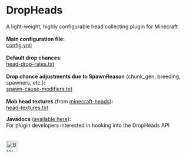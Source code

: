 # DropHeads
A light-weight, highly configurable head collecting plugin for Minecraft
<br>
<br>
**Main configuration file:**<br>
[config.yml](./config.yml)
<br>
<br>
**Default drop chances:**<br>
[head-drop-rates.txt](./head-drop-rates.txt)
<br>
<br>
**Drop chance adjustments due to SpawnReason** (chunk_gen, breeding, spawners, etc.)**:**<br>
[spawn-cause-modifiers.txt](./spawn-cause-modifiers.txt)
<br>
<br>
**Mob head textures** (from [minecraft-heads](https://minecraft-heads.com/))**:**<br>
[head-textures.txt](./head-textures.txt)

**Javadocs** ([available here](https://evmodder.github.io/DropHeads/net/evmodder/DropHeads/events/package-summary.html))**:**<br>
For plugin developers interested in hooking into the DropHeads API
<br>
<br>
<br>
<a href='https://ko-fi.com/F2F5Q7ATV' target='_blank'><img height='30' style='border:0px;height:30px;' src='https://storage.ko-fi.com/cdn/brandasset/kofi_button_dark.png' border='0' alt='Buy Me a Coffee at ko-fi.com' /></a>
